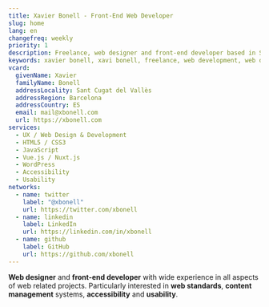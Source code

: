```yaml
---
title: Xavier Bonell - Front-End Web Developer
slug: home
lang: en
changefreq: weekly
priority: 1
description: Freelance, web designer and front-end developer based in Sant Cugat del Vallès (Barcelona, ES).
keywords: xavier bonell, xavi bonell, freelance, web development, web developer, front-end, front-end web developer, html, html5, css, css3, jquery, javascript, accessibility, usability, wordpress
vcard:
  givenName: Xavier
  familyName: Bonell
  addressLocality: Sant Cugat del Vallès
  addressRegion: Barcelona
  addressCountry: ES
  email: mail@xbonell.com
  url: https://xbonell.com
services:
  - UX / Web Design & Development
  - HTML5 / CSS3
  - JavaScript
  - Vue.js / Nuxt.js  
  - WordPress
  - Accessibility
  - Usability
networks:
  - name: twitter
    label: "@xbonell"
    url: https://twitter.com/xbonell
  - name: linkedin
    label: LinkedIn
    url: https://linkedin.com/in/xbonell
  - name: github
    label: GitHub
    url: https://github.com/xbonell    
---
```


**Web designer** and **front-end developer** with wide experience in all aspects of web related projects. Particularly interested in **web standards**, **content management** systems, **accessibility** and **usability**.

